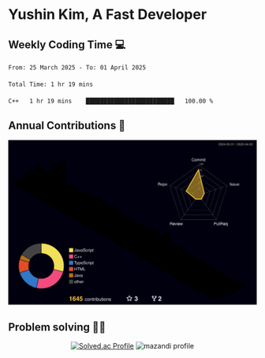 # Yushin Kim, A Fast Developer

## Weekly Coding Time 💻

<!--START_SECTION:waka-->

```txt
From: 25 March 2025 - To: 01 April 2025

Total Time: 1 hr 19 mins

C++   1 hr 19 mins    █████████████████████████   100.00 %
```

<!--END_SECTION:waka-->

## Annual Contributions 🏃

![](./profile-3d-contrib/profile-night-rainbow.svg)

## Problem solving 👨‍💻

<div align="center">

[![Solved.ac Profile](http://mazassumnida.wtf/api/v2/generate_badge?boj=kys010306)](https://solved.ac/kys010306)
![mazandi profile](http://mazandi.herokuapp.com/api?handle=kys010306&theme=dark)

</div>
